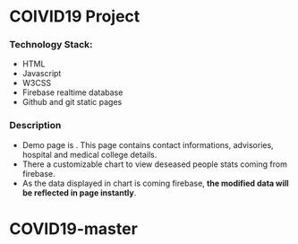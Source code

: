 # COIVID19 Project

### Technology Stack:

-  HTML
-  Javascript
-  W3CSS
-  Firebase realtime database
-  Github and git static pages

### Description

-  Demo page is []().
   This page contains contact informations, advisories, hospital and medical college details.
-  There a customizable chart to view deseased people stats coming from firebase.
-  As the data displayed in chart is coming firebase, **the modified data will be reflected in page instantly**.
# COVID19-master
